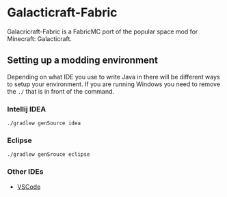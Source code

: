 # Galacticraft-Fabric
Galacricraft-Fabric is a FabricMC port of the popular space mod for Minecraft: Galacticraft.

## Setting up a modding environment
Depending on what IDE you use to write Java in there will be different ways to setup your environment.
If you are running Windows you need to remove the `./` that is in front of the command.

### Intellij IDEA
```
./gradlew genSource idea
```

### Eclipse
```
./gradlew genSrouce eclipse
```

### Other IDEs
* [VSCode](https://fabricmc.net/wiki/setup:vscode)